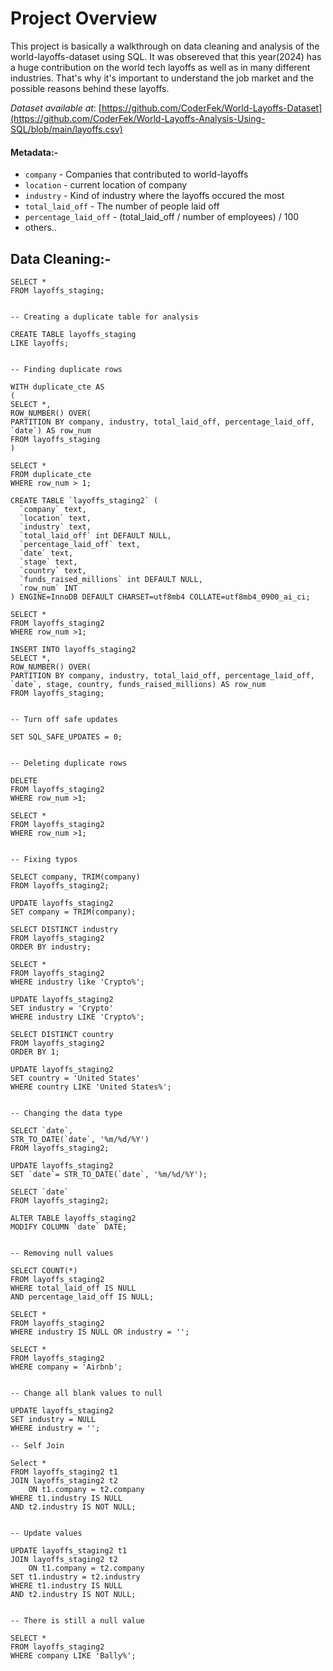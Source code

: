 # Project Overview

This project is basically a walkthrough on data cleaning and analysis of the world-layoffs-dataset using SQL. It was obsereved that this year(2024) has a huge contribution on
the world tech layoffs as well as in many different industries. That's why it's important to understand the job market and the possible reasons behind these layoffs.

*Dataset available at*: [https://github.com/CoderFek/World-Layoffs-Dataset](https://github.com/CoderFek/World-Layoffs-Analysis-Using-SQL/blob/main/layoffs.csv)

#### Metadata:-

- `company` - Companies that contributed to world-layoffs
- `location` - current location of company
- `industry` - Kind of industry where the layoffs occured the most
- `total_laid_off` - The number of people laid off
- `percentage_laid_off` - (total_laid_off / number of employees) / 100
- others..

## Data Cleaning:- 

```
SELECT *
FROM layoffs_staging;


-- Creating a duplicate table for analysis

CREATE TABLE layoffs_staging
LIKE layoffs;


-- Finding duplicate rows

WITH duplicate_cte AS
(
SELECT *,
ROW_NUMBER() OVER(
PARTITION BY company, industry, total_laid_off, percentage_laid_off, `date`) AS row_num
FROM layoffs_staging
)

SELECT *
FROM duplicate_cte
WHERE row_num > 1;

CREATE TABLE `layoffs_staging2` (
  `company` text,
  `location` text,
  `industry` text,
  `total_laid_off` int DEFAULT NULL,
  `percentage_laid_off` text,
  `date` text,
  `stage` text,
  `country` text,
  `funds_raised_millions` int DEFAULT NULL,
  `row_num` INT
) ENGINE=InnoDB DEFAULT CHARSET=utf8mb4 COLLATE=utf8mb4_0900_ai_ci;

SELECT *
FROM layoffs_staging2
WHERE row_num >1;

INSERT INTO layoffs_staging2
SELECT *,
ROW_NUMBER() OVER(
PARTITION BY company, industry, total_laid_off, percentage_laid_off, `date`, stage, country, funds_raised_millions) AS row_num
FROM layoffs_staging;


-- Turn off safe updates

SET SQL_SAFE_UPDATES = 0;


-- Deleting duplicate rows

DELETE
FROM layoffs_staging2
WHERE row_num >1;

SELECT *
FROM layoffs_staging2
WHERE row_num >1;


-- Fixing typos

SELECT company, TRIM(company)
FROM layoffs_staging2;

UPDATE layoffs_staging2
SET company = TRIM(company);

SELECT DISTINCT industry
FROM layoffs_staging2
ORDER BY industry;

SELECT *
FROM layoffs_staging2
WHERE industry like 'Crypto%';

UPDATE layoffs_staging2
SET industry = 'Crypto'
WHERE industry LIKE 'Crypto%';

SELECT DISTINCT country
FROM layoffs_staging2
ORDER BY 1;

UPDATE layoffs_staging2
SET country = 'United States'
WHERE country LIKE 'United States%';


-- Changing the data type

SELECT `date`,
STR_TO_DATE(`date`, '%m/%d/%Y')
FROM layoffs_staging2;

UPDATE layoffs_staging2
SET `date`= STR_TO_DATE(`date`, '%m/%d/%Y');

SELECT `date`
FROM layoffs_staging2;

ALTER TABLE layoffs_staging2
MODIFY COLUMN `date` DATE;


-- Removing null values

SELECT COUNT(*)
FROM layoffs_staging2
WHERE total_laid_off IS NULL
AND percentage_laid_off IS NULL;

SELECT *
FROM layoffs_staging2
WHERE industry IS NULL OR industry = '';

SELECT *
FROM layoffs_staging2
WHERE company = 'Airbnb';


-- Change all blank values to null

UPDATE layoffs_staging2
SET industry = NULL
WHERE industry = '';

-- Self Join

Select *
FROM layoffs_staging2 t1
JOIN layoffs_staging2 t2
	ON t1.company = t2.company
WHERE t1.industry IS NULL
AND t2.industry IS NOT NULL;


-- Update values

UPDATE layoffs_staging2 t1
JOIN layoffs_staging2 t2
	ON t1.company = t2.company
SET t1.industry = t2.industry
WHERE t1.industry IS NULL
AND t2.industry IS NOT NULL;


-- There is still a null value

SELECT *
FROM layoffs_staging2
WHERE company LIKE 'Bally%';
```
